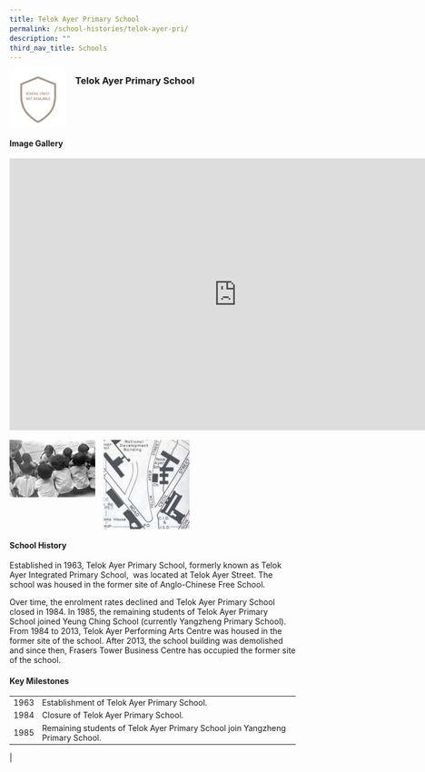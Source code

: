 ```yaml
---
title: Telok Ayer Primary School
permalink: /school-histories/telok-ayer-pri/
description: ""
third_nav_title: Schools
---
```

<img align="left" style="width:20%;margin-right:15px;" src="/images/telokayerpri1.png">

### **Telok Ayer Primary School**

<br clear="left">

#### **Image Gallery**
<iframe src="https://docs.google.com/presentation/d/e/2PACX-1vRokfYKAFloTSP4ti3E2TEGn-14gK-7M61Wp1ordWT2A9ndmHxW30IGmaApipQ9Zok407TXkEN2glzW/embed?start=false&amp;loop=true&amp;delayms=5000" frameborder="0" width="800" height="479" allowfullscreen="true"></iframe>

<p><a href="/images/telokayerpri2.jpg">  
<img align="left" style="width:30%;margin-right:15px;" src="/images/telokayerpri2.jpg">
</a></p>

<p><a href="/images/telokayerpri3.jpg">  
<img align="left" style="width:30%;margin-right:15px;" src="/images/telokayerpri3.jpg">
</a></p>

<br clear="left">

#### **School History**
Established in 1963, Telok Ayer Primary School, formerly known as Telok Ayer Integrated Primary School,&nbsp; was located at Telok Ayer Street. The school was housed in the former site of Anglo-Chinese Free School.&nbsp;  
  
Over time, the enrolment rates declined and Telok Ayer Primary School closed in 1984. In 1985, the remaining students of Telok Ayer Primary School joined Yeung Ching School (currently Yangzheng Primary School). From 1984 to 2013, Telok Ayer Performing Arts Centre was housed in the former site of the school. After 2013, the school building was demolished and since then, Frasers Tower Business Centre has occupied the former site of the school.

#### **Key Milestones**

|  |  |
|:---:|---|
| 1963 | Establishment of Telok Ayer Primary School. |
| 1984 | Closure of Telok Ayer Primary School.|
| 1985 | Remaining students of Telok Ayer Primary School join Yangzheng Primary School. |
|


